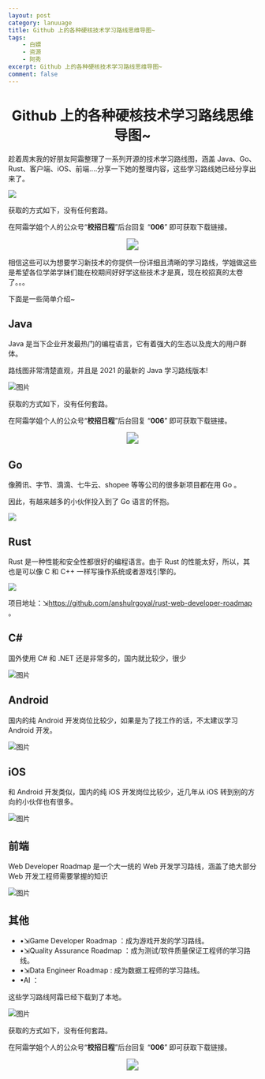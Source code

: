 ```yaml
---
layout: post
category: lanuuage
title: Github 上的各种硬核技术学习路线思维导图~
tags:
    - 白嫖
    - 资源
    - 阿秀
excerpt: Github 上的各种硬核技术学习路线思维导图~
comment: false
---
```






<h1 align="center">Github 上的各种硬核技术学习路线思维导图~</h1>

趁着周末我的好朋友阿霜整理了一系列开源的技术学习路线图，涵盖 Java、Go、Rust、客户端、iOS、前端....分享一下她的整理内容，这些学习路线她已经分享出来了。



![](https://axiu-image-bed.oss-cn-shanghai.aliyuncs.com/img/202211282331444.png)





获取的方式如下，没有任何套路。

在阿霜学姐个人的公众号“**校招日程**”后台回复 “**006**” 即可获取下载链接。

<div align="center"><img src="https://axiu-image-bed.oss-cn-shanghai.aliyuncs.com/img/202211282336371.jpeg" style="zoom:150%;" /></div>

相信这些可以为想要学习新技术的你提供一份详细且清晰的学习路线，学姐做这些是希望各位学弟学妹们能在校期间好好学这些技术才是真，现在校招真的太卷了。。。

下面是一些简单介绍~

## Java

Java 是当下企业开发最热门的编程语言，它有着强大的生态以及庞大的用户群体。

路线图非常清楚直观，并且是 2021 的最新的 Java 学习路线版本!

![图片](https://axiu-image-bed.oss-cn-shanghai.aliyuncs.com/img/202211282347780.png)

获取的方式如下，没有任何套路。

在阿霜学姐个人的公众号“**校招日程**”后台回复 “**006**” 即可获取下载链接。

<div align="center"><img src="https://axiu-image-bed.oss-cn-shanghai.aliyuncs.com/img/202211282336371.jpeg" style="zoom:150%;" /></div>

## Go

像腾讯、字节、滴滴、七牛云、shopee 等等公司的很多新项目都在用 Go 。

因此，有越来越多的小伙伴投入到了 Go 语言的怀抱。

![](https://axiu-image-bed.oss-cn-shanghai.aliyuncs.com/img/202211282331230.png)

## Rust

Rust 是一种性能和安全性都很好的编程语言。由于 Rust 的性能太好，所以，其也是可以像 C 和 C++ 一样写操作系统或者游戏引擎的。

![](https://axiu-image-bed.oss-cn-shanghai.aliyuncs.com/img/202211282332715.png)

项目地址：⇲https://github.com/anshulrgoyal/rust-web-developer-roadmap 。

## C#

国外使用 C# 和 .NET 还是非常多的，国内就比较少，很少

![图片](https://axiu-image-bed.oss-cn-shanghai.aliyuncs.com/img/202211282347581.png)

## Android

国内的纯 Android 开发岗位比较少，如果是为了找工作的话，不太建议学习 Android 开发。

![图片](https://axiu-image-bed.oss-cn-shanghai.aliyuncs.com/img/202211282347451.png)

## iOS

和 Android 开发类似，国内的纯 iOS 开发岗位比较少，近几年从 iOS 转到别的方向的小伙伴也有很多。

![图片](https://axiu-image-bed.oss-cn-shanghai.aliyuncs.com/img/202211282347368.png)

## 前端

Web Developer Roadmap 是一个大一统的 Web 开发学习路线，涵盖了绝大部分 Web 开发工程师需要掌握的知识

![图片](https://axiu-image-bed.oss-cn-shanghai.aliyuncs.com/img/202211282348450.png)

## 其他

- •⇲Game Developer Roadmap ：成为游戏开发的学习路线。
- •⇲Quality Assurance Roadmap ：成为测试/软件质量保证工程师的学习路线。
- •⇲Data Engineer Roadmap : 成为数据工程师的学习路线。
- •AI ：

这些学习路线阿霜已经下载到了本地。



![图片](https://axiu-image-bed.oss-cn-shanghai.aliyuncs.com/img/202211282348873.png)



获取的方式如下，没有任何套路。

在阿霜学姐个人的公众号“**校招日程**”后台回复 “**006**” 即可获取下载链接。

<div align="center"><img src="https://axiu-image-bed.oss-cn-shanghai.aliyuncs.com/img/202211282336371.jpeg" style="zoom:150%;" /></div>

